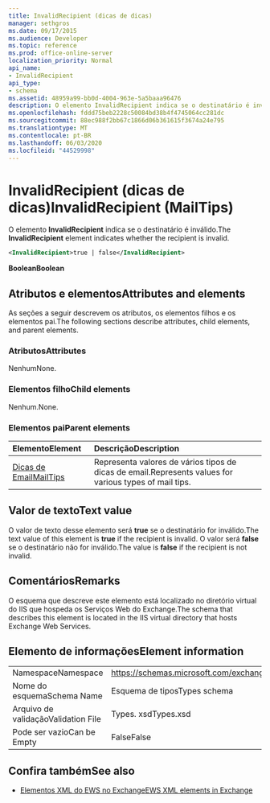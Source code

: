 ```yaml
---
title: InvalidRecipient (dicas de dicas)
manager: sethgros
ms.date: 09/17/2015
ms.audience: Developer
ms.topic: reference
ms.prod: office-online-server
localization_priority: Normal
api_name:
- InvalidRecipient
api_type:
- schema
ms.assetid: 48959a99-bb0d-4004-963e-5a5baaa96476
description: O elemento InvalidRecipient indica se o destinatário é inválido.
ms.openlocfilehash: fddd75beb2228c50084bd38b4f4745064cc281dc
ms.sourcegitcommit: 88ec988f2bb67c1866d06b361615f3674a24e795
ms.translationtype: MT
ms.contentlocale: pt-BR
ms.lasthandoff: 06/03/2020
ms.locfileid: "44529998"
---
```

# <a name="invalidrecipient-mailtips"></a><span data-ttu-id="1dba9-103">InvalidRecipient (dicas de dicas)</span><span class="sxs-lookup"><span data-stu-id="1dba9-103">InvalidRecipient (MailTips)</span></span>

<span data-ttu-id="1dba9-104">O elemento **InvalidRecipient** indica se o destinatário é inválido.</span><span class="sxs-lookup"><span data-stu-id="1dba9-104">The **InvalidRecipient** element indicates whether the recipient is invalid.</span></span> 
  
```XML
<InvalidRecipient>true | false</InvalidRecipient>
```

 <span data-ttu-id="1dba9-105">**Boolean**</span><span class="sxs-lookup"><span data-stu-id="1dba9-105">**Boolean**</span></span>
## <a name="attributes-and-elements"></a><span data-ttu-id="1dba9-106">Atributos e elementos</span><span class="sxs-lookup"><span data-stu-id="1dba9-106">Attributes and elements</span></span>

<span data-ttu-id="1dba9-107">As seções a seguir descrevem os atributos, os elementos filhos e os elementos pai.</span><span class="sxs-lookup"><span data-stu-id="1dba9-107">The following sections describe attributes, child elements, and parent elements.</span></span>
  
### <a name="attributes"></a><span data-ttu-id="1dba9-108">Atributos</span><span class="sxs-lookup"><span data-stu-id="1dba9-108">Attributes</span></span>

<span data-ttu-id="1dba9-109">Nenhum</span><span class="sxs-lookup"><span data-stu-id="1dba9-109">None.</span></span>
  
### <a name="child-elements"></a><span data-ttu-id="1dba9-110">Elementos filho</span><span class="sxs-lookup"><span data-stu-id="1dba9-110">Child elements</span></span>

<span data-ttu-id="1dba9-111">Nenhum.</span><span class="sxs-lookup"><span data-stu-id="1dba9-111">None.</span></span>
  
### <a name="parent-elements"></a><span data-ttu-id="1dba9-112">Elementos pai</span><span class="sxs-lookup"><span data-stu-id="1dba9-112">Parent elements</span></span>

|<span data-ttu-id="1dba9-113">**Elemento**</span><span class="sxs-lookup"><span data-stu-id="1dba9-113">**Element**</span></span>|<span data-ttu-id="1dba9-114">**Descrição**</span><span class="sxs-lookup"><span data-stu-id="1dba9-114">**Description**</span></span>|
|:-----|:-----|
|[<span data-ttu-id="1dba9-115">Dicas de Email</span><span class="sxs-lookup"><span data-stu-id="1dba9-115">MailTips</span></span>](mailtips.md) <br/> |<span data-ttu-id="1dba9-116">Representa valores de vários tipos de dicas de email.</span><span class="sxs-lookup"><span data-stu-id="1dba9-116">Represents values for various types of mail tips.</span></span>  <br/> |
   
## <a name="text-value"></a><span data-ttu-id="1dba9-117">Valor de texto</span><span class="sxs-lookup"><span data-stu-id="1dba9-117">Text value</span></span>

<span data-ttu-id="1dba9-118">O valor de texto desse elemento será **true** se o destinatário for inválido.</span><span class="sxs-lookup"><span data-stu-id="1dba9-118">The text value of this element is **true** if the recipient is invalid.</span></span> <span data-ttu-id="1dba9-119">O valor será **false** se o destinatário não for inválido.</span><span class="sxs-lookup"><span data-stu-id="1dba9-119">The value is **false** if the recipient is not invalid.</span></span> 
  
## <a name="remarks"></a><span data-ttu-id="1dba9-120">Comentários</span><span class="sxs-lookup"><span data-stu-id="1dba9-120">Remarks</span></span>

<span data-ttu-id="1dba9-121">O esquema que descreve este elemento está localizado no diretório virtual do IIS que hospeda os Serviços Web do Exchange.</span><span class="sxs-lookup"><span data-stu-id="1dba9-121">The schema that describes this element is located in the IIS virtual directory that hosts Exchange Web Services.</span></span>
  
## <a name="element-information"></a><span data-ttu-id="1dba9-122">Elemento de informações</span><span class="sxs-lookup"><span data-stu-id="1dba9-122">Element information</span></span>

|||
|:-----|:-----|
|<span data-ttu-id="1dba9-123">Namespace</span><span class="sxs-lookup"><span data-stu-id="1dba9-123">Namespace</span></span>  <br/> |https://schemas.microsoft.com/exchange/services/2006/types  <br/> |
|<span data-ttu-id="1dba9-124">Nome do esquema</span><span class="sxs-lookup"><span data-stu-id="1dba9-124">Schema Name</span></span>  <br/> |<span data-ttu-id="1dba9-125">Esquema de tipos</span><span class="sxs-lookup"><span data-stu-id="1dba9-125">Types schema</span></span>  <br/> |
|<span data-ttu-id="1dba9-126">Arquivo de validação</span><span class="sxs-lookup"><span data-stu-id="1dba9-126">Validation File</span></span>  <br/> |<span data-ttu-id="1dba9-127">Types. xsd</span><span class="sxs-lookup"><span data-stu-id="1dba9-127">Types.xsd</span></span>  <br/> |
|<span data-ttu-id="1dba9-128">Pode ser vazio</span><span class="sxs-lookup"><span data-stu-id="1dba9-128">Can be Empty</span></span>  <br/> |<span data-ttu-id="1dba9-129">False</span><span class="sxs-lookup"><span data-stu-id="1dba9-129">False</span></span>  <br/> |
   
## <a name="see-also"></a><span data-ttu-id="1dba9-130">Confira também</span><span class="sxs-lookup"><span data-stu-id="1dba9-130">See also</span></span>



- [<span data-ttu-id="1dba9-131">Elementos XML do EWS no Exchange</span><span class="sxs-lookup"><span data-stu-id="1dba9-131">EWS XML elements in Exchange</span></span>](ews-xml-elements-in-exchange.md)

